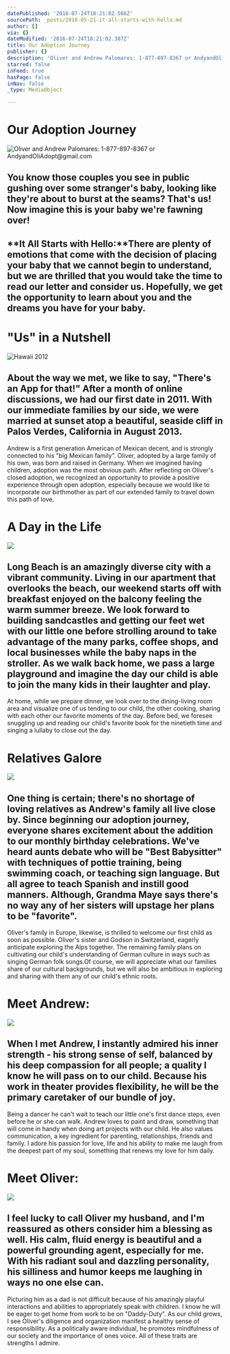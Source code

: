 ```yaml
---
datePublished: '2016-07-24T18:21:02.566Z'
sourcePath: _posts/2016-05-21-it-all-starts-with-hello.md
author: []
via: {}
dateModified: '2016-07-24T18:21:02.387Z'
title: Our Adoption Journey
publisher: {}
description: 'Oliver and Andrew Palomares: 1-877-897-8367 or AndyandOliAdopt@gmail.com '
starred: false
inFeed: true
hasPage: false
inNav: false
_type: MediaObject

---
```

# Our Adoption Journey
![Oliver and Andrew Palomares: 1-877-897-8367 or AndyandOliAdopt@gmail.com ](https://s3-us-west-2.amazonaws.com/the-grid-img/p/ed5517492887cff0288a4a8acead4170f8aac1fe.jpg)

## You know those couples you see in public gushing over some stranger's baby, looking like they're about to burst at the seams? That's us! Now imagine this is your baby we're fawning over!

## **It All Starts with Hello:**There are plenty of emotions that come with the decision of placing your baby that we cannot begin to understand, but we are thrilled that you would take the time to read our letter and consider us. Hopefully, we get the opportunity to learn about you and the dreams you have for your baby.

# **"Us" in a Nutshell**
![Hawaii 2012](https://the-grid-user-content.s3-us-west-2.amazonaws.com/1a98d73f-5b37-4da8-995b-075fe82f808d.jpg)

## About the way we met, we like to say, "There's an App for that!" After a month of online discussions, we had our first date in 2011\. With our immediate families by our side, we were married at sunset atop a beautiful, seaside cliff in Palos Verdes, California in August 2013\.

Andrew is a first generation American of Mexican decent, and is strongly connected to his "big Mexican family". Oliver, adopted by a large family of his own, was born and raised in Germany. When we imagined having children, adoption was the most obvious path. After reflecting on Oliver's closed adoption, we recognized an opportunity to provide a positive experience through open adoption, especially because we would like to incorporate our birthmother as part of our extended family to travel down this path of love.

# **A Day in the Life**
![](https://s3-us-west-2.amazonaws.com/the-grid-img/p/bf527f6453313dad7d75f27e881479d04c13e657.jpg)

## Long Beach is an amazingly diverse city with a vibrant community. Living in our apartment that overlooks the beach, our weekend starts off with breakfast enjoyed on the balcony feeling the warm summer breeze. We look forward to building sandcastles and getting our feet wet with our little one before strolling around to take advantage of the many parks, coffee shops, and local businesses while the baby naps in the stroller. As we walk back home, we pass a large playground and imagine the day our child is able to join the many kids in their laughter and play.

At home, while we prepare dinner, we look over to the dining-living room area and visualize one of us tending to our child, the other cooking, sharing with each other our favorite moments of the day. Before bed, we foresee snuggling up and reading our child's favorite book for the ninetieth time and singing a lullaby to close out the day.

# **Relatives Galore**
![](https://s3-us-west-2.amazonaws.com/the-grid-img/p/bca4215ce52f136819330255164e745f769fc5d2.jpg)

## One thing is certain; there's no shortage of loving relatives as Andrew's family all live close by. Since beginning our adoption journey, everyone shares excitement about the addition to our monthly birthday celebrations. We've heard aunts debate who will be "Best Babysitter" with techniques of pottie training, being swimming coach, or teaching sign language. But all agree to teach Spanish and instill good manners. Although, Grandma Maye says there's no way any of her sisters will upstage her plans to be "favorite".

Oliver's family in Europe, likewise, is thrilled to welcome our first child as soon as possible. Oliver's sister and Godson in Switzerland, eagerly anticipate exploring the Alps together. The remaining family plans on cultivating our child's understanding of German culture in ways such as singing German folk songs.Of course, we will appreciate what our families share of our cultural backgrounds, but we will also be ambitious in exploring and sharing with them any of our child's ethnic roots.

# **Meet Andrew:**
![](https://the-grid-user-content.s3-us-west-2.amazonaws.com/eb9ea349-8b52-4574-ab88-cb36653eca16.jpg)

## When I met Andrew, I instantly admired his inner strength - his strong sense of self, balanced by his deep compassion for all people; a quality I know he will pass on to our child. Because his work in theater provides flexibility, he will be the primary caretaker of our bundle of joy.

Being a dancer he can't wait to teach our little one's first dance steps, even before he or she can walk. Andrew loves to paint and draw, something that will come in handy when doing art projects with our child. He also values communication, a key ingredient for parenting, relationships, friends and family. I adore his passion for love, life and his ability to make me laugh from the deepest part of my soul, something that renews my love for him daily.

# **Meet Oliver:**
![](https://the-grid-user-content.s3-us-west-2.amazonaws.com/0da447d1-563a-47ec-9fc7-f8695d4fa251.jpg)

## I feel lucky to call Oliver my husband, and I'm reassured as others consider him a blessing as well. His calm, fluid energy is beautiful and a powerful grounding agent, especially for me. With his radiant soul and dazzling personality, his silliness and humor keeps me laughing in ways no one else can.

Picturing him as a dad is not difficult because of his amazingly playful interactions and abilities to appropriately speak with children. I know he will be eager to get home from work to be on "Daddy-Duty". As our child grows, I see Oliver's diligence and organization manifest a healthy sense of responsibility. As a politically aware individual, he promotes mindfulness of our society and the importance of ones voice. All of these traits are strengths I admire.